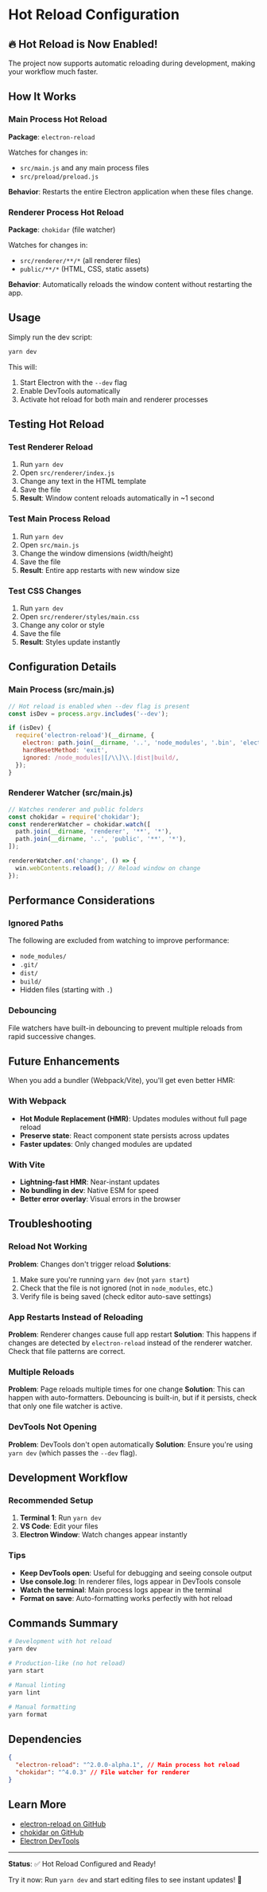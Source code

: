# Hot Reload Configuration

## 🔥 Hot Reload is Now Enabled!

The project now supports automatic reloading during development, making your workflow much faster.

## How It Works

### Main Process Hot Reload

**Package**: `electron-reload`

Watches for changes in:

- `src/main.js` and any main process files
- `src/preload/preload.js`

**Behavior**: Restarts the entire Electron application when these files change.

### Renderer Process Hot Reload

**Package**: `chokidar` (file watcher)

Watches for changes in:

- `src/renderer/**/*` (all renderer files)
- `public/**/*` (HTML, CSS, static assets)

**Behavior**: Automatically reloads the window content without restarting the app.

## Usage

Simply run the dev script:

```bash
yarn dev
```

This will:

1. Start Electron with the `--dev` flag
2. Enable DevTools automatically
3. Activate hot reload for both main and renderer processes

## Testing Hot Reload

### Test Renderer Reload

1. Run `yarn dev`
2. Open `src/renderer/index.js`
3. Change any text in the HTML template
4. Save the file
5. **Result**: Window content reloads automatically in ~1 second

### Test Main Process Reload

1. Run `yarn dev`
2. Open `src/main.js`
3. Change the window dimensions (width/height)
4. Save the file
5. **Result**: Entire app restarts with new window size

### Test CSS Changes

1. Run `yarn dev`
2. Open `src/renderer/styles/main.css`
3. Change any color or style
4. Save the file
5. **Result**: Styles update instantly

## Configuration Details

### Main Process (src/main.js)

```javascript
// Hot reload is enabled when --dev flag is present
const isDev = process.argv.includes('--dev');

if (isDev) {
  require('electron-reload')(__dirname, {
    electron: path.join(__dirname, '..', 'node_modules', '.bin', 'electron'),
    hardResetMethod: 'exit',
    ignored: /node_modules|[/\\]\\.|dist|build/,
  });
}
```

### Renderer Watcher (src/main.js)

```javascript
// Watches renderer and public folders
const chokidar = require('chokidar');
const rendererWatcher = chokidar.watch([
  path.join(__dirname, 'renderer', '**', '*'),
  path.join(__dirname, '..', 'public', '**', '*'),
]);

rendererWatcher.on('change', () => {
  win.webContents.reload(); // Reload window on change
});
```

## Performance Considerations

### Ignored Paths

The following are excluded from watching to improve performance:

- `node_modules/`
- `.git/`
- `dist/`
- `build/`
- Hidden files (starting with `.`)

### Debouncing

File watchers have built-in debouncing to prevent multiple reloads from rapid successive changes.

## Future Enhancements

When you add a bundler (Webpack/Vite), you'll get even better HMR:

### With Webpack

- **Hot Module Replacement (HMR)**: Updates modules without full page reload
- **Preserve state**: React component state persists across updates
- **Faster updates**: Only changed modules are updated

### With Vite

- **Lightning-fast HMR**: Near-instant updates
- **No bundling in dev**: Native ESM for speed
- **Better error overlay**: Visual errors in the browser

## Troubleshooting

### Reload Not Working

**Problem**: Changes don't trigger reload
**Solutions**:

1. Make sure you're running `yarn dev` (not `yarn start`)
2. Check that the file is not ignored (not in `node_modules`, etc.)
3. Verify file is being saved (check editor auto-save settings)

### App Restarts Instead of Reloading

**Problem**: Renderer changes cause full app restart
**Solution**: This happens if changes are detected by `electron-reload` instead of the renderer watcher. Check that file patterns are correct.

### Multiple Reloads

**Problem**: Page reloads multiple times for one change
**Solution**: This can happen with auto-formatters. Debouncing is built-in, but if it persists, check that only one file watcher is active.

### DevTools Not Opening

**Problem**: DevTools don't open automatically
**Solution**: Ensure you're using `yarn dev` (which passes the `--dev` flag).

## Development Workflow

### Recommended Setup

1. **Terminal 1**: Run `yarn dev`
2. **VS Code**: Edit your files
3. **Electron Window**: Watch changes appear instantly

### Tips

- **Keep DevTools open**: Useful for debugging and seeing console output
- **Use console.log**: In renderer files, logs appear in DevTools console
- **Watch the terminal**: Main process logs appear in the terminal
- **Format on save**: Auto-formatting works perfectly with hot reload

## Commands Summary

```bash
# Development with hot reload
yarn dev

# Production-like (no hot reload)
yarn start

# Manual linting
yarn lint

# Manual formatting
yarn format
```

## Dependencies

```json
{
  "electron-reload": "^2.0.0-alpha.1", // Main process hot reload
  "chokidar": "^4.0.3" // File watcher for renderer
}
```

## Learn More

- [electron-reload on GitHub](https://github.com/yan-foto/electron-reload)
- [chokidar on GitHub](https://github.com/paulmillr/chokidar)
- [Electron DevTools](https://www.electronjs.org/docs/latest/tutorial/devtools)

---

**Status**: ✅ Hot Reload Configured and Ready!

Try it now: Run `yarn dev` and start editing files to see instant updates! 🚀
